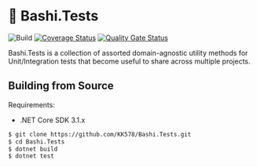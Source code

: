 # :dog: Bashi.Tests

![Build](https://github.com/KK578/Bashi.Tests/workflows/Build/badge.svg)
[![Coverage Status](https://coveralls.io/repos/github/KK578/Bashi.Tests/badge.svg?branch=master)](https://coveralls.io/github/KK578/Bashi.Tests?branch=master)
[![Quality Gate Status](https://sonarcloud.io/api/project_badges/measure?project=KK578_Bashi.Tests&metric=alert_status)](https://sonarcloud.io/dashboard?id=KK578_Bashi.Tests)

Bashi.Tests is a collection of assorted domain-agnostic utility methods for Unit/Integration tests that become useful to share across multiple projects.

## Building from Source

Requirements:
 - .NET Core SDK 3.1.x
 
```sh
$ git clone https://github.com/KK578/Bashi.Tests.git
$ cd Bashi.Tests
$ dotnet build
$ dotnet test
```
